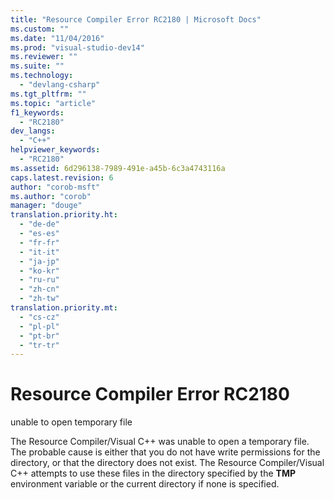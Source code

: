 ```yaml
---
title: "Resource Compiler Error RC2180 | Microsoft Docs"
ms.custom: ""
ms.date: "11/04/2016"
ms.prod: "visual-studio-dev14"
ms.reviewer: ""
ms.suite: ""
ms.technology: 
  - "devlang-csharp"
ms.tgt_pltfrm: ""
ms.topic: "article"
f1_keywords: 
  - "RC2180"
dev_langs: 
  - "C++"
helpviewer_keywords: 
  - "RC2180"
ms.assetid: 6d296138-7989-491e-a45b-6c3a4743116a
caps.latest.revision: 6
author: "corob-msft"
ms.author: "corob"
manager: "douge"
translation.priority.ht: 
  - "de-de"
  - "es-es"
  - "fr-fr"
  - "it-it"
  - "ja-jp"
  - "ko-kr"
  - "ru-ru"
  - "zh-cn"
  - "zh-tw"
translation.priority.mt: 
  - "cs-cz"
  - "pl-pl"
  - "pt-br"
  - "tr-tr"
---
```

# Resource Compiler Error RC2180
unable to open temporary file  
  
 The Resource Compiler/Visual C++ was unable to open a temporary file. The probable cause is either that you do not have write permissions for the directory, or that the directory does not exist. The Resource Compiler/Visual C++ attempts to use these files in the directory specified by the **TMP** environment variable or the current directory if none is specified.